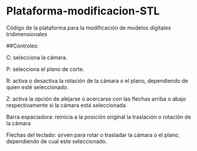 # Plataforma-modificacion-STL
Código de la plataforma para la modificación de modelos digitales tridimensionales

##Controles:

C: selecciona la cámara.

P: selecciona el plano de corte.

R: activa o desactiva la rotación de la cámara o el plano, dependiendo de quien esté seleccionado.

Z: activa la opción de alejarse o acercarse con las flechas arriba o abajo respectivamente si la cámara está seleccionada.

Barra espaciadora: reinicia a la posición original la traslación o rotación de la cámara

Flechas del teclado: sirven para rotar o trasladar la cámara o el plano, dependiendo de cual este seleccionado.
